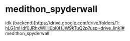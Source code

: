 # medithon_spyderwall
idk
(backend)[https://drive.google.com/drive/folders/1-hLG1mHdf0JRhxWlIH0bl0HJW9kTuQ2p?usp=drive_link]# medithon_spyderwall

